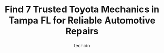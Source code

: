 ---
layout: ampstory
image: https://images.unsplash.com/photo-1636325778435-585ed877d753?ixlib=rb-4.0.3&ixid=MnwxMjA3fDB8MHxwaG90by1wYWdlfHx8fGVufDB8fHx8&auto=format&fit=crop&w=640&h=853&q=80
author: techidn
featured: false
description: Searching for the finest Toyota Mechanic in Tampa FL, USA? Look no further than the 7 best Toyota Mechanic in the area, where youll find a team of highly qualified professionals ready to ha
title: Find 7 Trusted Toyota Mechanics in Tampa FL for Reliable Automotive Repairs
cover:
   title: Find 7 Trusted Toyota Mechanics in Tampa FL for Reliable Automotive Repairs
   subtitle: Rickpate
   background: https://images.unsplash.com/photo-1636325778435-585ed877d753?ixlib=rb-4.0.3&ixid=MnwxMjA3fDB8MHxwaG90by1wYWdlfHx8fGVufDB8fHx8&auto=format&fit=crop&w=640&h=853&q=80

pages: 
 - layout: thirds
   top: <h1>#1 Courtesy Toyota Service</h1>
   bottom: "<p>My service advisor, Daniel was very friendly and efficient from my first contact with him. I received texts about the status of the service and recommendations for other </p>"
   background: https://www.knot35.com/toplist/wp-content/uploads/2023/06/best-toyota-mechanic-1-in-tampa-fl-1685832728.jpeg
   backgroundblur: true
 - layout: thirds
   top: <h1>#2 Toy House Inc</h1>
   bottom: "<p>6524 US-301, Tampa, FL 33610, United States</p>"
   background: https://www.knot35.com/toplist/wp-content/uploads/2023/06/best-toyota-mechanic-2-in-tampa-fl-1685832729.jpeg
   cta:
      link: https://www.knot35.com/toplist/find-7-trusted-toyota-mechanics-in-tampa-fl-for-reliable-automotive-repairs/
      text: Find 7 Trusted Toyota Mechanics in Tampa FL for Reliable Automotive Repairs
 - layout: thirds
   top: <h1>#3 Service Department - Stadium Toyota</h1>
   bottom: "<p>5088 N Dale Mabry Hwy Service Bldg, Tampa, FL 33614, United States</p>"
   background: https://www.knot35.com/toplist/wp-content/uploads/2023/06/best-toyota-mechanic-3-in-tampa-fl-1685832729.jpeg
   cta:
      link: https://www.knot35.com/toplist/find-7-trusted-toyota-mechanics-in-tampa-fl-for-reliable-automotive-repairs/
      text: Find 7 Trusted Toyota Mechanics in Tampa FL for Reliable Automotive Repairs
 - layout: thirds
   top: <h1>#4 Toyota of Tampa Bay Service Center</h1>
   bottom: "<p>1101 E Fletcher Ave, Tampa, FL 33612, United States</p>"
   background: https://images.unsplash.com/photo-1574169208507-84376144848b?ixlib=rb-4.0.3&ixid=MnwxMjA3fDB8MHxwaG90by1wYWdlfHx8fGVufDB8fHx8&auto=format&fit=crop&w=640&h=853&q=80
   cta:
      link: https://www.knot35.com/toplist/find-7-trusted-toyota-mechanics-in-tampa-fl-for-reliable-automotive-repairs/
      text: Find 7 Trusted Toyota Mechanics in Tampa FL for Reliable Automotive Repairs
 - layout: thirds
   top: <h1>#5 Tampa J Auto Repair</h1>
   bottom: "<p>7102 N 40th St, Tampa, FL 33604, United States</p>"
   background: https://images.unsplash.com/photo-1489648022186-8f49310909a0?ixlib=rb-4.0.3&ixid=MnwxMjA3fDB8MHxwaG90by1wYWdlfHx8fGVufDB8fHx8&auto=format&fit=crop&w=640&h=853&q=80
   cta:
      link: https://www.knot35.com/toplist/find-7-trusted-toyota-mechanics-in-tampa-fl-for-reliable-automotive-repairs/
      text: Find 7 Trusted Toyota Mechanics in Tampa FL for Reliable Automotive Repairs
 - layout: thirds
   top: <h1>#6 Westshore Automotive</h1>
   bottom: "<p>5001 S West Shore Blvd suite B, Tampa, FL 33611, United States</p>"
   background: https://images.unsplash.com/photo-1604871000636-074fa5117945?ixlib=rb-4.0.3&ixid=MnwxMjA3fDB8MHxwaG90by1wYWdlfHx8fGVufDB8fHx8&auto=format&fit=crop&w=640&h=853&q=80
   cta:
      link: https://www.knot35.com/toplist/find-7-trusted-toyota-mechanics-in-tampa-fl-for-reliable-automotive-repairs/
      text: Find 7 Trusted Toyota Mechanics in Tampa FL for Reliable Automotive Repairs
 - layout: thirds
   top: <h1>#7 Marteas Quality Auto Repair</h1>
   bottom: "<p>4410 N Lois Ave, Tampa, FL 33614, United States</p>"
   background: https://images.unsplash.com/photo-1484589065579-248aad0d8b13?ixlib=rb-4.0.3&ixid=MnwxMjA3fDB8MHxwaG90by1wYWdlfHx8fGVufDB8fHx8&auto=format&fit=crop&w=640&h=853&q=80
   cta:
      link: https://www.knot35.com/toplist/find-7-trusted-toyota-mechanics-in-tampa-fl-for-reliable-automotive-repairs/
      text: Find 7 Trusted Toyota Mechanics in Tampa FL for Reliable Automotive Repairs
 - layout: thirds
   middle: Continue reading...
   background: https://images.unsplash.com/photo-1567095761054-7a02e69e5c43?ixlib=rb-4.0.3&ixid=MnwxMjA3fDB8MHxwaG90by1wYWdlfHx8fGVufDB8fHx8&auto=format&fit=crop&w=640&h=853&q=80
   cta:
      link: https://www.knot35.com/toplist/find-7-trusted-toyota-mechanics-in-tampa-fl-for-reliable-automotive-repairs/
      text: Find 7 Trusted Toyota Mechanics in Tampa FL for Reliable Automotive Repairs
      
---
